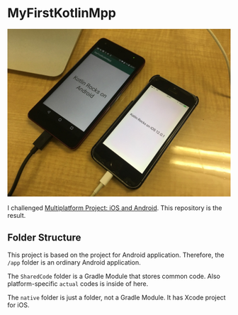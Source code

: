 MyFirstKotlinMpp
==========

![devices](misc/devices.jpg)

I challenged [Multiplatform Project: iOS and Android](https://kotlinlang.org/docs/tutorials/native/mpp-ios-android.html). This repository is the result.

Folder Structure
----------

This project is based on the project for Android application. Therefore, the `/app` folder is an ordinary Android application.

The `SharedCode` folder is a Gradle Module that stores common code. Also platform-specific `actual` codes is inside of here.

The `native` folder is just a folder, not a Gradle Module. It has Xcode project for iOS.